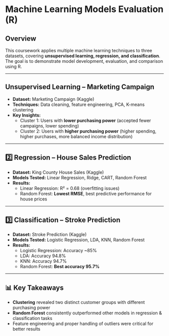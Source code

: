 # Machine Learning Models Evaluation (R)

## Overview
This coursework applies multiple machine learning techniques to three datasets, covering **unsupervised learning, regression, and classification**.  
The goal is to demonstrate model development, evaluation, and comparison using R.

---

## Unsupervised Learning – Marketing Campaign
- **Dataset:** Marketing Campaign (Kaggle)  
- **Techniques:** Data cleaning, feature engineering, PCA, K-means clustering  
- **Key Insights:**
  - Cluster 1: Users with **lower purchasing power** (accepted fewer campaigns, lower spending)  
  - Cluster 2: Users with **higher purchasing power** (higher spending, higher purchases, more balanced income distribution)  

---

## 2️⃣ Regression – House Sales Prediction
- **Dataset:** King County House Sales (Kaggle)  
- **Models Tested:** Linear Regression, Ridge, CART, Random Forest  
- **Results:**
  - Linear Regression: R² = 0.68 (overfitting issues)  
  - Random Forest: **Lowest RMSE**, best predictive performance for house prices  

---

## 3️⃣ Classification – Stroke Prediction
- **Dataset:** Stroke Prediction (Kaggle)  
- **Models Tested:** Logistic Regression, LDA, KNN, Random Forest  
- **Results:**
  - Logistic Regression: Accuracy ~85%  
  - LDA: Accuracy 94.8%  
  - KNN: Accuracy 94.7%  
  - Random Forest: **Best accuracy 95.7%**  

---

## 📊 Key Takeaways
- **Clustering** revealed two distinct customer groups with different purchasing power  
- **Random Forest** consistently outperformed other models in regression & classification tasks  
- Feature engineering and proper handling of outliers were critical for better results  

